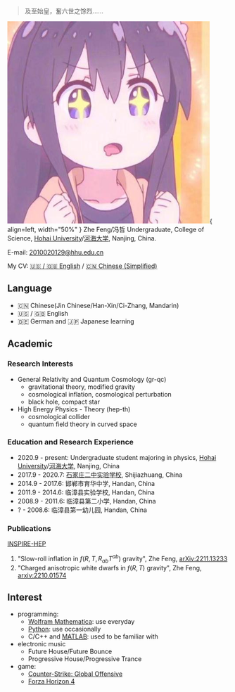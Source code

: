> 及至始皇，奮六世之馀烈……

![](./temp.jpeg){ align=left, width="50%" }
Zhe Feng/冯哲
Undergraduate, College of Science, [Hohai University](https://en.hhu.edu.cn/)/[河海大学](https://hhu.edu.cn/), Nanjing, China.

E-mail: [2010020129@hhu.edu.cn](mailto:2010020129@hhu.edu.cn)

My CV: [🇺🇸 / 🇬🇧 English](https://www.overleaf.com/read/nnhqrxntxnwm) / [🇨🇳 Chinese (Simplified)](https://www.overleaf.com/read/vndcwhhqfctq)

## Language

- 🇨🇳 Chinese(Jin Chinese/Han-Xin/Ci-Zhang, Mandarin)
- 🇺🇸 / 🇬🇧 English
- 🇩🇪 German and 🇯🇵 Japanese learning

## Academic

### Research Interests

- General Relativity and Quantum Cosmology (gr-qc)
    - gravitational theory, modified gravity
    - cosmological inflation, cosmological perturbation
    - black hole, compact star
- High Energy Physics - Theory (hep-th)
    - cosmological collider
    - quantum field theory in curved space

### Education and Research Experience

- 2020.9 - present: Undergraduate student majoring in physics, [Hohai University](https://en.hhu.edu.cn/)/[河海大学](https://hhu.edu.cn/), Nanjing, China
- 2017.9 - 2020.7: [石家庄二中实验学校](http://sjzezsyxx.com/), Shijiazhuang, China
- 2014.9 - 2017.6: 邯郸市育华中学, Handan, China
- 2011.9 - 2014.6: 临漳县实验学校, Handan, China
- 2008.9 - 2011.6: 临漳县第二小学, Handan, China
- ? - 2008.6: 临漳县第一幼儿园, Handan, China

### Publications

[INSPIRE-HEP](https://inspirehep.net/authors/2174851)

1. "Slow-roll inflation in $f\left(R, T, R_{ab}T^{ab}\right)$ gravity", Zhe Feng, [arXiv:2211.13233](https://arxiv.org/abs/2211.13233)
2. "Charged anisotropic white dwarfs in $f\left({R}, {T}\right)$ gravity", Zhe Feng, [arxiv:2210.01574](https://arxiv.org/abs/2210.01574)

## Interest

- programming:
    - [Wolfram Mathematica](https://www.wolfram.com/mathematica/): use everyday
    - [Python](https://www.python.org/): use occasionally
    - C/C++ and [MATLAB](http://www.matlab.com/): used to be familiar with
- electronic music
    - Future House/Future Bounce
    - Progressive House/Progressive Trance
- game:
    - [Counter-Strike: Global Offensive](https://www.counter-strike.net/)
    - [Forza Horizon 4](https://forza.net/horizon/)
